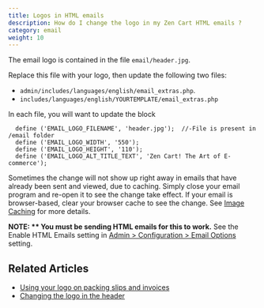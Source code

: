 ```yaml
---
title: Logos in HTML emails 
description: How do I change the logo in my Zen Cart HTML emails ?
category: email
weight: 10
---
```



The email logo is contained in the file `email/header.jpg`. 

Replace this file with your logo, then update the following two files: 

* `admin/includes/languages/english/email_extras.php`. 
* `includes/languages/english/YOURTEMPLATE/email_extras.php` 

In each file, you will want to update the block 

```
  define ('EMAIL_LOGO_FILENAME', 'header.jpg');  //-File is present in /email folder
  define ('EMAIL_LOGO_WIDTH', '550');
  define ('EMAIL_LOGO_HEIGHT', '110');
  define ('EMAIL_LOGO_ALT_TITLE_TEXT', 'Zen Cart! The Art of E-commerce');
```

Sometimes the change will not show up right away in emails that have already been sent and viewed, due to caching. Simply close your email program and re-open it to see the change take effect.  If your email is browser-based, clear your browser cache to see the change.  See [Image Caching](/user/new_user_topics/change_header_logo/#image-caching) for more details. 

**NOTE: ** You must be sending HTML emails for this to work.**  See the Enable HTML Emails setting in [Admin > Configuration > Email Options ](/user/admin_pages/configuration/configuration_emailoptions/) setting.

## Related Articles 
- [Using your logo on packing slips and invoices](/user/orders/high_res_logo)
- [Changing the logo in the header](/user/new_user_topics/change_header_logo/)
